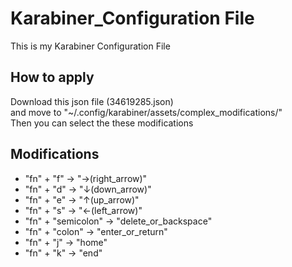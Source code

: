 # Karabiner_Configuration File
This is my Karabiner Configuration File


## How to apply
Download this json file (34619285.json)  
and move to "~/.config/karabiner/assets/complex_modifications/"  
Then you can select the these modifications

## Modifications 
- "fn" + "f" -> "→(right_arrow)"
- "fn" + "d" -> "↓(down_arrow)"
- "fn" + "e" -> "↑(up_arrow)"
- "fn" + "s" -> "←(left_arrow)"
- "fn" + "semicolon" -> "delete_or_backspace"
- "fn" + "colon" -> "enter_or_return"
- "fn" + "j" -> "home"
- "fn" + "k" -> "end"
